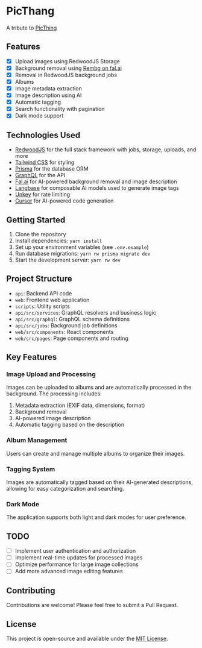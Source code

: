 # PicThang

A tribute to [PicThing](https://pic.ping.gg/login)

## Features

- [x] Upload images using RedwoodJS Storage
- [x] Background removal using [Rembg on fal.ai](https://fal.ai/models/fal-ai/imageutils/rembg)
- [x] Removal in RedwoodJS background jobs
- [x] Albums
- [x] Image metadata extraction
- [x] Image description using AI
- [x] Automatic tagging
- [x] Search functionality with pagination
- [x] Dark mode support

## Technologies Used

- [RedwoodJS](https://redwoodjs.com/) for the full stack framework with jobs, storage, uploads, and more
- [Tailwind CSS](https://tailwindcss.com/) for styling
- [Prisma](https://www.prisma.io/) for the database ORM
- [GraphQL](https://graphql.org/) for the API
- [Fal.ai](https://fal.ai/) for AI-powered background removal and image description
- [Langbase](https://langbase.com/) for composable AI models used to generate image tags
- [Unkey](https://unkey.com/) for rate limiting
- [Cursor](https://cursor.com/) for AI-powered code generation

## Getting Started

1. Clone the repository
2. Install dependencies: `yarn install`
3. Set up your environment variables (see `.env.example`)
4. Run database migrations: `yarn rw prisma migrate dev`
5. Start the development server: `yarn rw dev`

## Project Structure

- `api`: Backend API code
- `web`: Frontend web application
- `scripts`: Utility scripts
- `api/src/services`: GraphQL resolvers and business logic
- `api/src/graphql`: GraphQL schema definitions
- `api/src/jobs`: Background job definitions
- `web/src/components`: React components
- `web/src/pages`: Page components and routing

## Key Features

### Image Upload and Processing

Images can be uploaded to albums and are automatically processed in the background. The processing includes:

1. Metadata extraction (EXIF data, dimensions, format)
2. Background removal
3. AI-powered image description
4. Automatic tagging based on the description

### Album Management

Users can create and manage multiple albums to organize their images.

### Tagging System

Images are automatically tagged based on their AI-generated descriptions, allowing for easy categorization and searching.

### Dark Mode

The application supports both light and dark modes for user preference.

## TODO

- [ ] Implement user authentication and authorization
- [ ] Implement real-time updates for processed images
- [ ] Optimize performance for large image collections
- [ ] Add more advanced image editing features

## Contributing

Contributions are welcome! Please feel free to submit a Pull Request.

## License

This project is open-source and available under the [MIT License](LICENSE).
